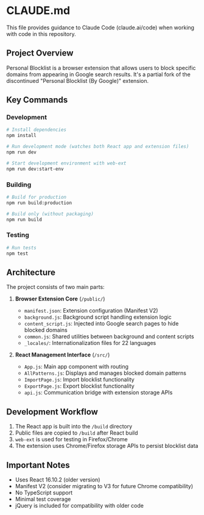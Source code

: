 # CLAUDE.md

This file provides guidance to Claude Code (claude.ai/code) when working with code in this repository.

## Project Overview

Personal Blocklist is a browser extension that allows users to block specific domains from appearing in Google search results. It's a partial fork of the discontinued "Personal Blocklist (By Google)" extension.

## Key Commands

### Development
```bash
# Install dependencies
npm install

# Run development mode (watches both React app and extension files)
npm run dev

# Start development environment with web-ext
npm run dev:start-env
```

### Building
```bash
# Build for production
npm run build:production

# Build only (without packaging)
npm run build
```

### Testing
```bash
# Run tests
npm test
```

## Architecture

The project consists of two main parts:

1. **Browser Extension Core** (`/public/`)
   - `manifest.json`: Extension configuration (Manifest V2)
   - `background.js`: Background script handling extension logic
   - `content_script.js`: Injected into Google search pages to hide blocked domains
   - `common.js`: Shared utilities between background and content scripts
   - `_locales/`: Internationalization files for 22 languages

2. **React Management Interface** (`/src/`)
   - `App.js`: Main app component with routing
   - `AllPatterns.js`: Displays and manages blocked domain patterns
   - `ImportPage.js`: Import blocklist functionality
   - `ExportPage.js`: Export blocklist functionality
   - `api.js`: Communication bridge with extension storage APIs

## Development Workflow

1. The React app is built into the `/build` directory
2. Public files are copied to `/build` after React build
3. `web-ext` is used for testing in Firefox/Chrome
4. The extension uses Chrome/Firefox storage APIs to persist blocklist data

## Important Notes

- Uses React 16.10.2 (older version)
- Manifest V2 (consider migrating to V3 for future Chrome compatibility)
- No TypeScript support
- Minimal test coverage
- jQuery is included for compatibility with older code